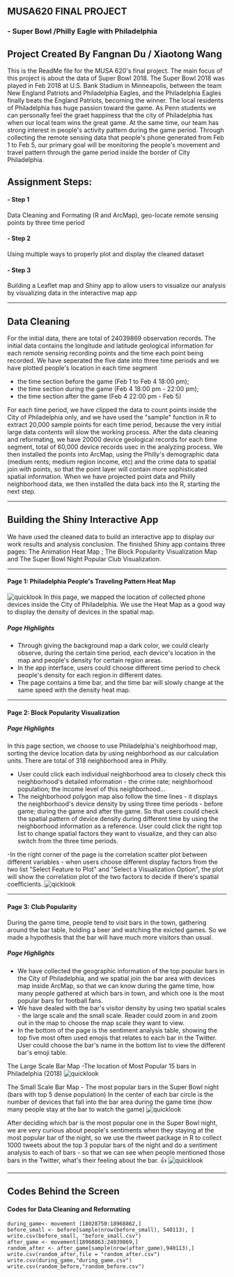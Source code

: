## MUSA620 FINAL PROJECT 
### - Super Bowl /Philly Eagle with Philadelphia
## Project Created By Fangnan Du / Xiaotong Wang
This is the ReadMe file for the MUSA 620's final project. The main focus of this project is about the data of Super Bowl 2018. The Super Bowl 2018 was played in Feb 2018 at U.S. Bank Stadium in Minneapolis, between the team New England Patriots and Philadelphia Eagles, and the Philadelphia Eagles finally beats the England Patriots, becoming the winner. The local residents of Philadelphia has huge passion toward the game. As Penn students we can personally feel the graet happiness that the city of Philadelphia has when our local team wins the great game. At the same time, our team has strong interest in people's activity pattern during the game period.
Through collecting the remote sensing data that people's phone generated from Feb 1 to Feb 5, our primary goal will be monitoring the people's movement and travel pattern through the game period inside the border of City Philadelphia. 
## Assignment Steps:
#### - Step 1 
Data Cleaning and Formating (R and ArcMap), geo-locate remote sensing points by three time period 
#### - Step 2
Using multiple ways to properly plot and display the cleaned dataset
#### - Step 3
Building a Leaflet map and Shiny app to allow users to visualize our analysis by visualizing data in the interactive map app
___

## Data Cleaning
For the initial data, there are total of 24039869 observation records. The initial data contains the longitude and latitude geological information for each remote sensing recording points and the time each point being recorded. 
We have seperated the five date into three time periods and we have plotted people's location in each time segment
- the time section before the game (Feb 1 to Feb 4 18:00 pm); 
- the time section during the game (Feb 4 18:00 pm - 22:00 pm);
- the time section after the game (Feb 4 22:00 pm - Feb 5)

For each time period, we have clipped the data to count points inside the City of Philadelphia only, and we have used the "sample" function in R to extract 20,000 sample points for each time period, because the very initial large data contents will slow the working process. After the data cleaning and reformating, we have 20000 device geological records for each time segment, total of 60,000 device records usec in the analyzing process.
We then installed the points into ArcMap, using the Philly's demographic data (medium rents; medium region income, etc) and the crime data to spatial join with points, so that the point layer will contain more sophisticated spatial information.
When we have projected point data and Philly neighborhood data, we then installed the data back into the R, starting the next step.

___

## Building the Shiny Interactive App
We have used the cleaned data to build an interactive app to display our work results and analysis conclusion.
The finished Shiny app contains three pages: The Animation Heat Map ; The Block Popularity Visualization Map and The Super Bowl Night Popular Club Visualization.

___

#### Page 1: Philadelphia People's Traveling Pattern Heat Map
![quicklook](https://github.com/wangxt0719/MUSA620FINALPROJECT/blob/master/pic1.jpg)
In this page, we mapped the location of collected phone devices inside the City of Philadelphia. We use the Heat Map as a good way to display the density of devices in the spatial map. 
##### Page Highlights
- Through giving the background map a dark color, we could clearly observe, during the certain time period, each device's location in the map and people's density for certain region areas. 
- In the app interface, users could choose different time period to check people's density for each region in different dates. 
- The page contains a time bar, and the time bar will slowly change at the same speed with the density heat map. 

___

#### Page 2: Block Popularity Visualization
##### Page Highlights
In this page section, we choose to use Philadelphia's neighborhood map, sorting the device location data by using neighborhood as our calculation units. There are total of 318 neighborhood area in Philly. 
- User could click each individual neighborhood area to closely check this neighborhood's detailed information - the crime rate; neighborhood population; the income level of this neighborhood... 
- The neighborhood polygon map also follow the time lines - it displays the neighborhood's device density by using three time periods - before game; during the game and after the game. So that users could check the spatial pattern of device density during different time by using the neighborhood information as a reference. User could click the right top list to change spatial factors they want to visualize, and they can also switch from the three time periods. 

-In the right corner of the page is the correlation scatter plot between different variables - when users choose different display factors from the two list "Select Feature to Plot" and "Select a Visualization Option", the plot will show the correlation plot of the two factors to decide if there's spatial coefficients. 
![qicklook](https://github.com/wangxt0719/MUSA620FINALPROJECT/blob/master/pic2.jpg)

___

#### Page 3: Club Popularity
During the game time, people tend to visit bars in the town, gathering around the bar table, holding a beer and watching the exicted games. So we made a hypothesis that the bar will have much more visitors than usual. 
##### Page Highlights
- We have collected the geographic information of the top popular bars in the City of Philadelphia, and we spatial join the bar area with devices map inside ArcMap, so that we can know during the game time, how many people gathered at which bars in town, and which one is the most popular bars for football fans.
- We have dealed with the bar's visitor density by using two spatial scales - the large scale and the small scale. Reader could zoom in and zoom out in the map to choose the map scale they want to view.
- In the bottom of the page is the sentiment analysis table, showing the top five most often used emojis that relates to each bar in the Twitter. User could choose the bar's name in the bottom list to view the different bar's emoji table.

The Large Scale Bar Map -The location of Most Popular 15 bars in Philadelphia (2018)
![quicklook](https://github.com/wangxt0719/MUSA620FINALPROJECT/blob/master/pic3.jpg) 

The Small Scale Bar Map - The most popular bars in the Super Bowl night (bars with top 5 dense population)
In the center of each bar circle is the number of devices that fall into the bar area during the game time (how many people stay at the bar to watch the game)
![quicklook](https://github.com/wangxt0719/MUSA620FINALPROJECT/blob/master/pic4.jpg)

After deciding which bar is the most popular one in the Super Bowl night, we are very curious about people's sentiments when they staying at the most popular bar of the night, so we use the rtweet package in R to collect 1000 tweets about the top 3 popular bars of the night and do a sentiment analysis to each of bars - so that we can see when people mentioned those bars in the Twitter, what's their feeling about the bar. :+1:
![quicklook](https://github.com/wangxt0719/MUSA620FINALPROJECT/blob/master/pic5.jpg)

___

## Codes Behind the Screen 

#### Codes for Data Cleaning and Reformating
```
during_game<- movement [18028750:18968862,]
before_small <- before[sample(nrow(before_small), 540113), ]
write.csv(before_small, "before_small.csv")
after_game <- movement[18968863:24039869,]
random_after <- after_game[sample(nrow(after_game),940113),]
write.csv(random_after,file = "random_after.csv")
write.csv(during_game,"during_game.csv")
write.csv(random_before,"random_before.csv")
```













